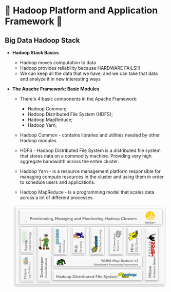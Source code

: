 # :elephant: Hadoop Platform and Application Framework :elephant:

## Big Data Hadoop Stack

- **Hadoop Stack Basics**
  - Hadoop moves computation to data
  - Hadoop provides reliability because HARDWARE FAILS!!!
  - We can keep all the data that we have, and we can take that data and analyze it in new interesting ways

- **The Apache Framework: Basic Modules**
  - There's 4 basic components in the Apache Framework:
    - Hadoop Common;
    - Hadoop Distributed File System (HDFS);
    - Hadoop MapReduce;
    - Hadoop Yarn;

  - Hadoop Common - contains libraries and utilities needed by other Hadoop modules.

  - HDFS - Hadoop Distributed File System is a distributed file system that stores data on a commodity machine. Providing very high aggregate bandwidth across the entire cluster.

  - Hadoop Yarn - is a resource management platform responsible for managing compute resources in the cluster and using them in order to schedule users and applications.

  - Hadoop MapReduce - is a programming model that scales data across a lot of different processes.

  <p align="center"><img src="images/HadoopEcoSystem.png" width="500px"></p>
